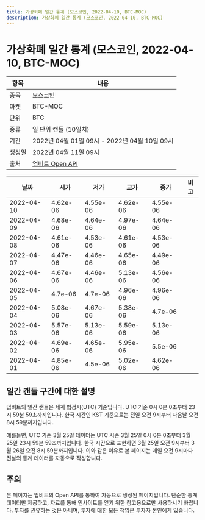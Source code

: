 ```yaml
---
title: 가상화폐 일간 통계 (모스코인, 2022-04-10, BTC-MOC)
description: 가상화폐 일간 통계 (모스코인, 2022-04-10, BTC-MOC)
---
```



가상화폐 일간 통계 (모스코인, 2022-04-10, BTC-MOC)
===

|항목|내용|
|--|--|
|종목|모스코인|
|마켓|BTC-MOC|
|단위|BTC|
|종류|일 단위 캔들 (10일치)|
|기간|2022년 04월 01일 09시 - 2022년 04월 10일 09시|
|생성일|2022년 04월 11일 09시|
|출처|[업비트 Open API](https://docs.upbit.com)|


|날짜|시가|저가|고가|종가|비고|
|--|--|--|--|--|--|
|2022-04-10|4.62e-06|4.55e-06|4.62e-06|4.55e-06|    |
|2022-04-09|4.68e-06|4.64e-06|4.97e-06|4.64e-06|    |
|2022-04-08|4.61e-06|4.53e-06|4.61e-06|4.53e-06|    |
|2022-04-07|4.47e-06|4.46e-06|4.65e-06|4.49e-06|    |
|2022-04-06|4.67e-06|4.46e-06|5.13e-06|4.56e-06|    |
|2022-04-05|4.7e-06|4.7e-06|4.96e-06|4.96e-06|    |
|2022-04-04|5.08e-06|4.67e-06|5.38e-06|4.7e-06|    |
|2022-04-03|5.57e-06|5.13e-06|5.59e-06|5.13e-06|    |
|2022-04-02|4.69e-06|4.65e-06|5.95e-06|5.5e-06|    |
|2022-04-01|4.85e-06|4.5e-06|5.02e-06|4.62e-06|    |


일간 캔들 구간에 대한 설명
---


업비트의 일간 캔들은 세계 협정시(UTC) 기준입니다. 
UTC 기준 0시 0분 0초부터 23시 59분 59초까지입니다. 
한국 시간인 KST 기준으로는 전일 오전 9시부터 다음날 오전 8시 59분까지입니다. 


예를들면, UTC 기준 3월 25일 데이터는 UTC 시준 3월 25일 0시 0분 0초부터 3월 25일 23시 59분 59초까지입니다. 
한국 시간으로 표현하면 3월 25일 오전 9시부터 3월 26일 오전 8시 59분까지입니다. 
이와 같은 이유로 본 페이지는 매일 오전 9시마다 전날의 통계 데이터를 자동으로 작성합니다. 


주의
---


본 페이지는 업비트의 Open API를 통하여 자동으로 생성된 페이지입니다. 
단순한 통계 데이터만 제공하고, 자료를 통해 인사이트를 얻기 위한 참고용으로만 사용하시기 바랍니다. 
투자를 권유하는 것은 아니며, 투자에 대한 모든 책임은 투자자 본인에게 있습니다. 
